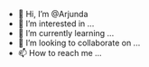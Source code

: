 - 👋 Hi, I’m @Arjunda
- 👀 I’m interested in ...
- 🌱 I’m currently learning ...
- 💞️ I’m looking to collaborate on ...
- 📫 How to reach me ...

<!---
Arjunda/Arjunda is a ✨ special ✨ repository because its `README.md` (this file) appears on your GitHub profile.
You can click the Preview link to take a look at your changes.
--->
